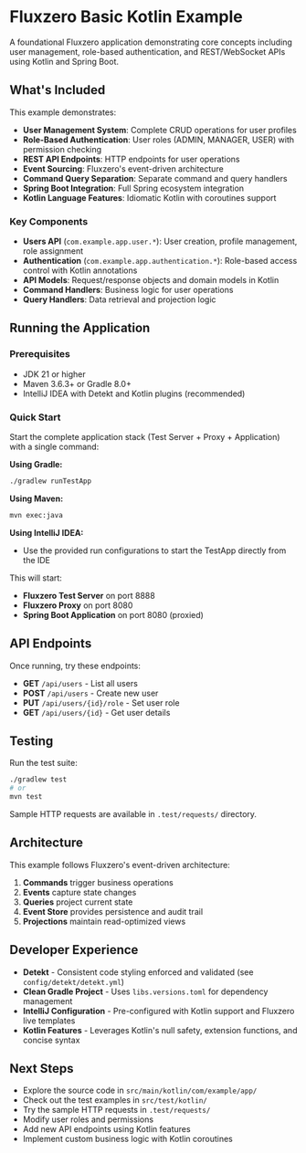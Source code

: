 # Fluxzero Basic Kotlin Example

A foundational Fluxzero application demonstrating core concepts including user management, role-based authentication, and REST/WebSocket APIs using Kotlin and Spring Boot.

## What's Included

This example demonstrates:

- **User Management System**: Complete CRUD operations for user profiles
- **Role-Based Authentication**: User roles (ADMIN, MANAGER, USER) with permission checking
- **REST API Endpoints**: HTTP endpoints for user operations
- **Event Sourcing**: Fluxzero's event-driven architecture
- **Command Query Separation**: Separate command and query handlers
- **Spring Boot Integration**: Full Spring ecosystem integration
- **Kotlin Language Features**: Idiomatic Kotlin with coroutines support

### Key Components

- **Users API** (`com.example.app.user.*`): User creation, profile management, role assignment
- **Authentication** (`com.example.app.authentication.*`): Role-based access control with Kotlin annotations
- **API Models**: Request/response objects and domain models in Kotlin
- **Command Handlers**: Business logic for user operations
- **Query Handlers**: Data retrieval and projection logic

## Running the Application

### Prerequisites

- JDK 21 or higher
- Maven 3.6.3+ or Gradle 8.0+
- IntelliJ IDEA with Detekt and Kotlin plugins (recommended)

### Quick Start

Start the complete application stack (Test Server + Proxy + Application) with a single command:

**Using Gradle:**
```bash
./gradlew runTestApp
```

**Using Maven:**
```bash
mvn exec:java
```

**Using IntelliJ IDEA:**
- Use the provided run configurations to start the TestApp directly from the IDE

This will start:
- **Fluxzero Test Server** on port 8888
- **Fluxzero Proxy** on port 8080
- **Spring Boot Application** on port 8080 (proxied)

## API Endpoints

Once running, try these endpoints:

- **GET** `/api/users` - List all users
- **POST** `/api/users` - Create new user
- **PUT** `/api/users/{id}/role` - Set user role
- **GET** `/api/users/{id}` - Get user details

## Testing

Run the test suite:
```bash
./gradlew test
# or
mvn test
```

Sample HTTP requests are available in `.test/requests/` directory.

## Architecture

This example follows Fluxzero's event-driven architecture:

1. **Commands** trigger business operations
2. **Events** capture state changes
3. **Queries** project current state
4. **Event Store** provides persistence and audit trail
5. **Projections** maintain read-optimized views

## Developer Experience

- **Detekt** - Consistent code styling enforced and validated (see `config/detekt/detekt.yml`)
- **Clean Gradle Project** - Uses `libs.versions.toml` for dependency management
- **IntelliJ Configuration** - Pre-configured with Kotlin support and Fluxzero live templates
- **Kotlin Features** - Leverages Kotlin's null safety, extension functions, and concise syntax

## Next Steps

- Explore the source code in `src/main/kotlin/com/example/app/`
- Check out the test examples in `src/test/kotlin/`
- Try the sample HTTP requests in `.test/requests/`
- Modify user roles and permissions
- Add new API endpoints using Kotlin features
- Implement custom business logic with Kotlin coroutines 